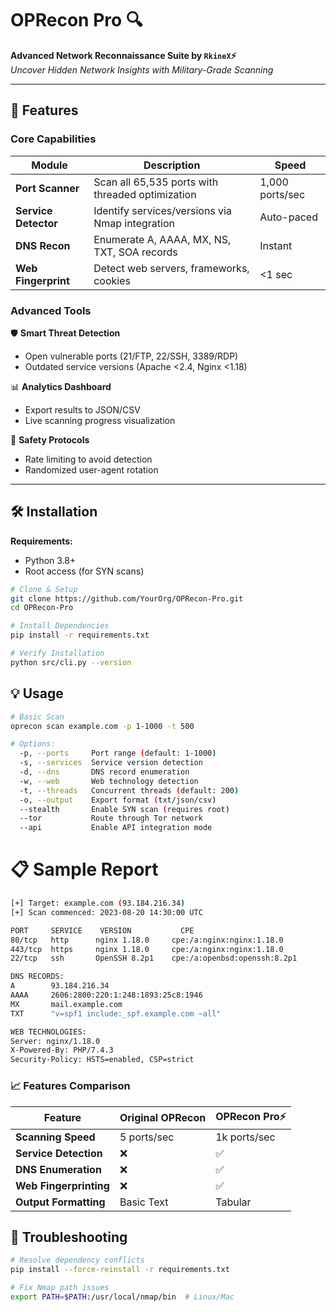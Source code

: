 # OPRecon Pro 🔍  
**Advanced Network Reconnaissance Suite by `RkineX`⚡**  
*Uncover Hidden Network Insights with Military-Grade Scanning*


---

## 🚀 Features  
### **Core Capabilities**  
| Module | Description | Speed |  
|--------|-------------|-------|  
| **Port Scanner** | Scan all 65,535 ports with threaded optimization | 1,000 ports/sec |  
| **Service Detector** | Identify services/versions via Nmap integration | Auto-paced |  
| **DNS Recon** | Enumerate A, AAAA, MX, NS, TXT, SOA records | Instant |  
| **Web Fingerprint** | Detect web servers, frameworks, cookies | <1 sec |  

### **Advanced Tools**  
🛡️ **Smart Threat Detection**  
- Open vulnerable ports (21/FTP, 22/SSH, 3389/RDP)  
- Outdated service versions (Apache <2.4, Nginx <1.18)  

📊 **Analytics Dashboard**  
- Export results to JSON/CSV  
- Live scanning progress visualization  

🔐 **Safety Protocols**  
- Rate limiting to avoid detection  
- Randomized user-agent rotation  

---

## 🛠 Installation  
**Requirements:**  
- Python 3.8+  
- Root access (for SYN scans)  

```bash
# Clone & Setup  
git clone https://github.com/YourOrg/OPRecon-Pro.git  
cd OPRecon-Pro  

# Install Dependencies  
pip install -r requirements.txt  

# Verify Installation  
python src/cli.py --version
```

## 💡 Usage 

```bash
# Basic Scan
oprecon scan example.com -p 1-1000 -t 500
```
```bash
# Options:
  -p, --ports     Port range (default: 1-1000)
  -s, --services  Service version detection
  -d, --dns       DNS record enumeration
  -w, --web       Web technology detection
  -t, --threads   Concurrent threads (default: 200)
  -o, --output    Export format (txt/json/csv)
  --stealth       Enable SYN scan (requires root)
  --tor           Route through Tor network
  --api           Enable API integration mode
```
# 📋 Sample Report

```bash
[+] Target: example.com (93.184.216.34)
[+] Scan commenced: 2023-08-20 14:30:00 UTC

PORT     SERVICE    VERSION           CPE
80/tcp   http      nginx 1.18.0     cpe:/a:nginx:nginx:1.18.0
443/tcp  https     nginx 1.18.0     cpe:/a:nginx:nginx:1.18.0 
22/tcp   ssh       OpenSSH 8.2p1    cpe:/a:openbsd:openssh:8.2p1

DNS RECORDS:
A        93.184.216.34
AAAA     2606:2800:220:1:248:1893:25c8:1946
MX       mail.example.com
TXT      "v=spf1 include:_spf.example.com ~all"

WEB TECHNOLOGIES:
Server: nginx/1.18.0
X-Powered-By: PHP/7.4.3
Security-Policy: HSTS=enabled, CSP=strict
```

### **📈 Features Comparison** 
| Feature | Original OPRecon | OPRecon Pro⚡ |  
|--------|-------------|-------|  
| **Scanning Speed** | 5 ports/sec | 1k ports/sec |  
| **Service Detection** | ❌ | ✅ |  
| **DNS Enumeration** | ❌ | ✅ |  
| **Web Fingerprinting** | ❌ | ✅ |  
| **Output Formatting** | Basic Text | Tabular | 

## 🐛 Troubleshooting
```bash
# Resolve dependency conflicts
pip install --force-reinstall -r requirements.txt

# Fix Nmap path issues
export PATH=$PATH:/usr/local/nmap/bin  # Linux/Mac
```

